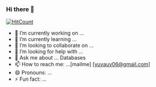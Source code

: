 ### Hi there 👋

[![HitCount](http://hits.dwyl.com/uvyuva/uvyuva.svg)](http://hits.dwyl.com/uvyuva/uvyuva)



- 🔭 I’m currently working on ...
- 🌱 I’m currently learning ...
- 👯 I’m looking to collaborate on ...
- 🤔 I’m looking for help with ... 
- 💬 Ask me about ... Databases
- 📫 How to reach me: ...[mailme] [yuvauv06@gmail.com]
- 😄 Pronouns: ...
- ⚡ Fun fact: ...
